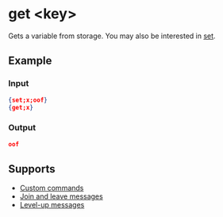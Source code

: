 # get <key\>

Gets a variable from storage. You may also be interested in [set](/Variables/Advanced/set/).

## Example

### Input

```json
{set;x;oof}
{get;x}
```

### Output

```json
oof
```

## Supports

* [Custom commands](/Modules/custom_commands/)
* [Join and leave messages](/Modules/join_leave_messages/)
* [Level-up messages](/Modules/levels/)
